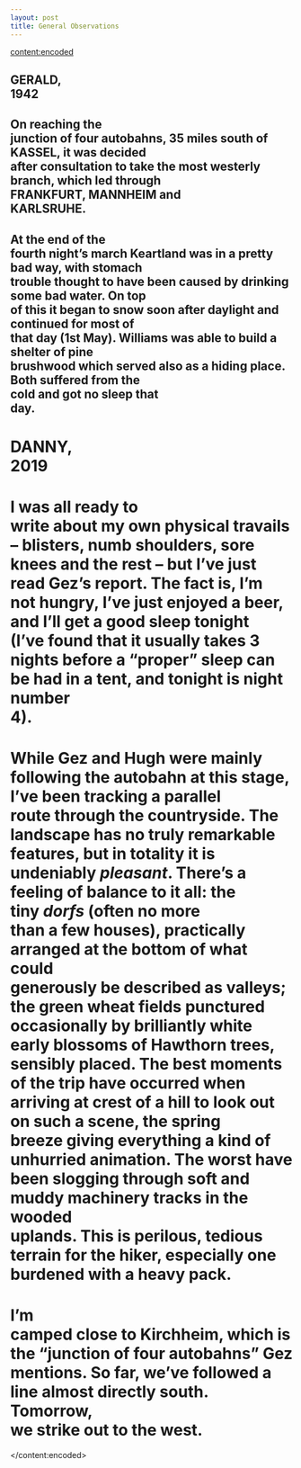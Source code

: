 ```yaml
---
layout: post
title: General Observations
---
```

<content:encoded><h2 style="white-space:pre-wrap;"><strong>GERALD, 1942</strong></h2><h2 style="white-space:pre-wrap;">On reaching the junction of four autobahns, 35 miles south of KASSEL, it was decided after consultation to take the most westerly branch, which led through FRANKFURT, MANNHEIM and KARLSRUHE.</h2><h2 style="white-space:pre-wrap;">At the end of the fourth night’s march Keartland was in a pretty bad way, with stomach trouble thought to have been caused by drinking some bad water. On top of this it began to snow soon after daylight and continued for most of that day (1st May). Williams was able to build a shelter of pine brushwood which served also as a hiding place. Both suffered from the cold and got no sleep that day.</h2><h1 style="white-space:pre-wrap;"><strong>DANNY, 2019</strong></h1><h1 style="white-space:pre-wrap;">I was all ready to write about my own physical travails – blisters, numb shoulders, sore knees and the rest – but I’ve just read Gez’s report. The fact is, I’m not hungry, I’ve just enjoyed a beer, and I’ll get a good sleep tonight (I’ve found that it usually takes 3 nights before a “proper” sleep can be had in a tent, and tonight is night number 4).</h1><h1 style="white-space:pre-wrap;">While Gez and Hugh were mainly following the autobahn at this stage, I’ve been tracking a parallel route through the countryside. The landscape has no truly remarkable features, but in totality it is undeniably&nbsp;<em>pleasant</em>. There’s a feeling of balance to it all: the tiny&nbsp;<em>dorfs </em>(often no more than a few houses), practically arranged at the bottom of what could generously be described as valleys; the green wheat fields punctured occasionally by brilliantly white early blossoms of Hawthorn trees, sensibly placed. The best moments of the trip have occurred when arriving at crest of a hill to look out on such a scene, the spring breeze giving everything a kind of unhurried animation. The worst have been slogging through soft and muddy machinery tracks in the wooded uplands. This is perilous, tedious terrain for the hiker, especially one burdened with a heavy pack.</h1><h1 style="white-space:pre-wrap;">I’m camped close to Kirchheim, which is the “junction of four autobahns” Gez mentions. So far, we’ve followed a line almost directly south. Tomorrow, we strike out to the west.</h1></content:encoded>